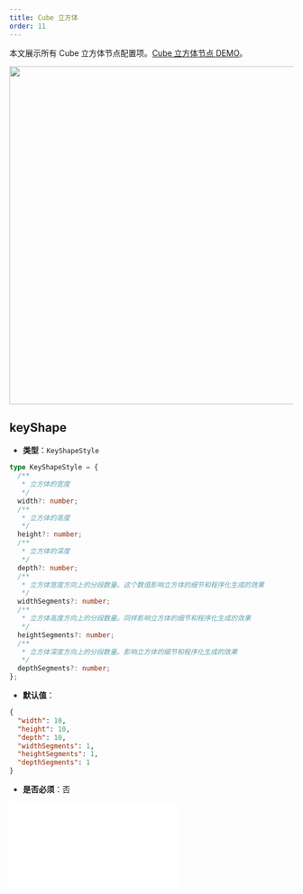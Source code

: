 ```yaml
---
title: Cube 立方体
order: 11
---
```


本文展示所有 Cube 立方体节点配置项。[Cube 立方体节点 DEMO](/zh/examples/item/defaultNodes/#3d-node)。

<img src="https://mdn.alipayobjects.com/huamei_qa8qxu/afts/img/A*MkyMTpesEEYAAAAAAAAAAAAADmJ7AQ/original" width=600 />

## keyShape

- **类型**：`KeyShapeStyle`

```typescript
type KeyShapeStyle = {
  /**
   * 立方体的宽度
   */
  width?: number;
  /**
   * 立方体的高度
   */
  height?: number;
  /**
   * 立方体的深度
   */
  depth?: number;
  /**
   * 立方体宽度方向上的分段数量。这个数值影响立方体的细节和程序化生成的效果
   */
  widthSegments?: number;
  /**
   * 立方体高度方向上的分段数量。同样影响立方体的细节和程序化生成的效果
   */
  heightSegments?: number;
  /**
   * 立方体深度方向上的分段数量。影响立方体的细节和程序化生成的效果
   */
  depthSegments?: number;
};
```

- **默认值**：

```json
{
  "width": 10,
  "height": 10,
  "depth": 10,
  "widthSegments": 1,
  "heightSegments": 1,
  "depthSegments": 1
}
```

- **是否必须**：否

<embed src="../../../common/NodeShapeStyles.zh.md"></embed>
